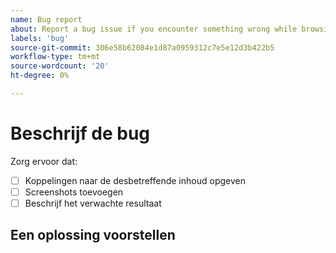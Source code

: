 ```yaml
---
name: Bug report
about: Report a bug issue if you encounter something wrong while browsing our documentation
labels: 'bug'
source-git-commit: 306e58b62084e1d87a0959312c7e5e12d3b422b5
workflow-type: tm+mt
source-wordcount: '20'
ht-degree: 0%

---
```



# Beschrijf de bug

<!-- (REQUIRED) What is the issue? Describe your experience with the current behavior. Provide as much detail and resources as you can. -->

Zorg ervoor dat:

- [ ] Koppelingen naar de desbetreffende inhoud opgeven
- [ ] Screenshots toevoegen
- [ ] Beschrijf het verwachte resultaat

## Een oplossing voorstellen

<!-- (OPTIONAL) Describe your solution for this issue. -->

<!-- Thank you for taking the time to report the issue. -->
